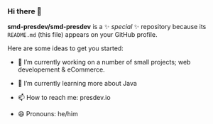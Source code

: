 ### Hi there 👋


**smd-presdev/smd-presdev** is a ✨ _special_ ✨ repository because its `README.md` (this file) appears on your GitHub profile.

Here are some ideas to get you started:

- 🔭 I’m currently working on a number of small projects; web developement & eCommerce.
- 🌱 I’m currently learning more about Java

- 📫 How to reach me: presdev.io
- 😄 Pronouns: he/him
